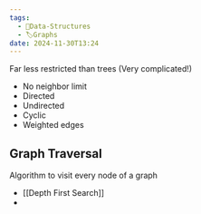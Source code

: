 ```yaml
---
tags:
  - 🌳Data-Structures
  - 🏷️Graphs
date: 2024-11-30T13:24
---
```

Far less restricted than trees (Very complicated!)
* No neighbor limit 
* Directed 
* Undirected 
* Cyclic
* Weighted edges 

## Graph Traversal 
Algorithm to visit every node of a graph
* [[Depth First Search]]
* 